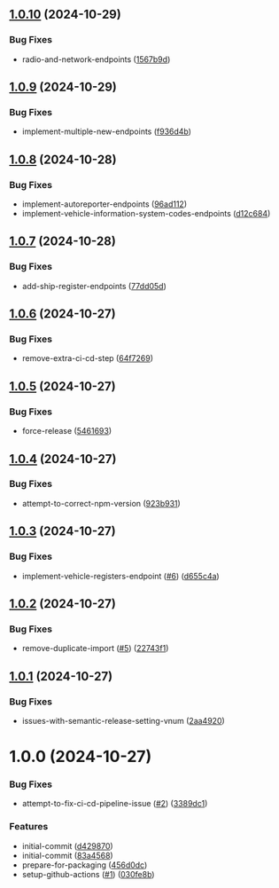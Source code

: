 ## [1.0.10](https://github.com/villeve/traficom-node/compare/v1.0.9...v1.0.10) (2024-10-29)


### Bug Fixes

* radio-and-network-endpoints ([1567b9d](https://github.com/villeve/traficom-node/commit/1567b9dd1143c25d1be6d109167f62ba077dc198))

## [1.0.9](https://github.com/villeve/traficom-node/compare/v1.0.8...v1.0.9) (2024-10-29)


### Bug Fixes

* implement-multiple-new-endpoints ([f936d4b](https://github.com/villeve/traficom-node/commit/f936d4b5568f1e7dc30ad660c656984d5ee7fa8a))

## [1.0.8](https://github.com/villeve/traficom-node/compare/v1.0.7...v1.0.8) (2024-10-28)


### Bug Fixes

* implement-autoreporter-endpoints ([96ad112](https://github.com/villeve/traficom-node/commit/96ad1126cad59ec2bbc21dbccae2a81c8f80284d))
* implement-vehicle-information-system-codes-endpoints ([d12c684](https://github.com/villeve/traficom-node/commit/d12c684f73ec1faee5c46a8757f53fa878d85c18))

## [1.0.7](https://github.com/villeve/traficom-node/compare/v1.0.6...v1.0.7) (2024-10-28)


### Bug Fixes

* add-ship-register-endpoints ([77dd05d](https://github.com/villeve/traficom-node/commit/77dd05d31980cbb6f40c74ad720cb835ddafe987))

## [1.0.6](https://github.com/villeve/traficom-node/compare/v1.0.5...v1.0.6) (2024-10-27)


### Bug Fixes

* remove-extra-ci-cd-step ([64f7269](https://github.com/villeve/traficom-node/commit/64f7269e9ad3ff08ad6a30103aa9d26ba3a0d559))

## [1.0.5](https://github.com/villeve/traficom-node/compare/v1.0.4...v1.0.5) (2024-10-27)


### Bug Fixes

* force-release ([5461693](https://github.com/villeve/traficom-node/commit/5461693cdff51de5146b5f1328db346494a58b3e))

## [1.0.4](https://github.com/villeve/traficom-node/compare/v1.0.3...v1.0.4) (2024-10-27)


### Bug Fixes

* attempt-to-correct-npm-version ([923b931](https://github.com/villeve/traficom-node/commit/923b9313adb2fdc0e90832a9ee4b4723688f6f0b))

## [1.0.3](https://github.com/villeve/traficom-node/compare/v1.0.2...v1.0.3) (2024-10-27)


### Bug Fixes

* implement-vehicle-registers-endpoint ([#6](https://github.com/villeve/traficom-node/issues/6)) ([d655c4a](https://github.com/villeve/traficom-node/commit/d655c4aa9d3070a6ce958f05f5f18be16f191dec))

## [1.0.2](https://github.com/villeve/traficom-node/compare/v1.0.1...v1.0.2) (2024-10-27)


### Bug Fixes

* remove-duplicate-import ([#5](https://github.com/villeve/traficom-node/issues/5)) ([22743f1](https://github.com/villeve/traficom-node/commit/22743f1ac2f0ac5b29fcb6561697e1d478400f6e))

## [1.0.1](https://github.com/villeve/traficom-node/compare/v1.0.0...v1.0.1) (2024-10-27)


### Bug Fixes

* issues-with-semantic-release-setting-vnum ([2aa4920](https://github.com/villeve/traficom-node/commit/2aa4920eb6df40f10aaaf7c5a14da019fecac4ad))

# 1.0.0 (2024-10-27)


### Bug Fixes

* attempt-to-fix-ci-cd-pipeline-issue ([#2](https://github.com/villeve/traficom-node/issues/2)) ([3389dc1](https://github.com/villeve/traficom-node/commit/3389dc17f564fdd2ff5ab6f73d77d30ef9e9323d))


### Features

* initial-commit ([d429870](https://github.com/villeve/traficom-node/commit/d429870078606c43ff3a9866a25e6c59a457707a))
* initial-commit ([83a4568](https://github.com/villeve/traficom-node/commit/83a456811ae99fa527b51bcc1a697637fccaf0a6))
* prepare-for-packaging ([456d0dc](https://github.com/villeve/traficom-node/commit/456d0dc54443f56bf6152aaa13e30401451fc48b))
* setup-github-actions ([#1](https://github.com/villeve/traficom-node/issues/1)) ([030fe8b](https://github.com/villeve/traficom-node/commit/030fe8bc84cedbc66cc90560644bab7ade0d4d05))
